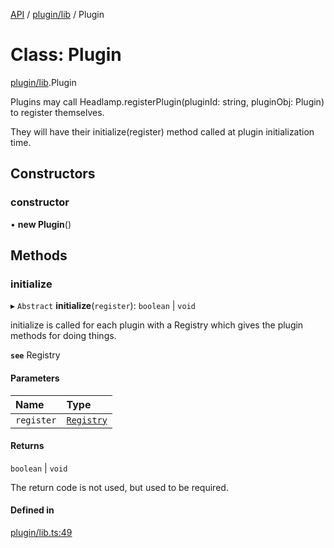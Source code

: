 [API](../API.md) / [plugin/lib](../modules/plugin_lib.md) / Plugin

# Class: Plugin

[plugin/lib](../modules/plugin_lib.md).Plugin

Plugins may call Headlamp.registerPlugin(pluginId: string, pluginObj: Plugin) to register themselves.

They will have their initialize(register) method called at plugin initialization time.

## Constructors

### constructor

• **new Plugin**()

## Methods

### initialize

▸ `Abstract` **initialize**(`register`): `boolean` \| `void`

initialize is called for each plugin with a Registry which gives the plugin methods for doing things.

**`see`** Registry

#### Parameters

| Name | Type |
| :------ | :------ |
| `register` | [`Registry`](plugin_registry.Registry.md) |

#### Returns

`boolean` \| `void`

The return code is not used, but used to be required.

#### Defined in

[plugin/lib.ts:49](https://github.com/kubernetes-sigs/headlamp/blob/072d2509b/frontend/src/plugin/lib.ts#L49)
